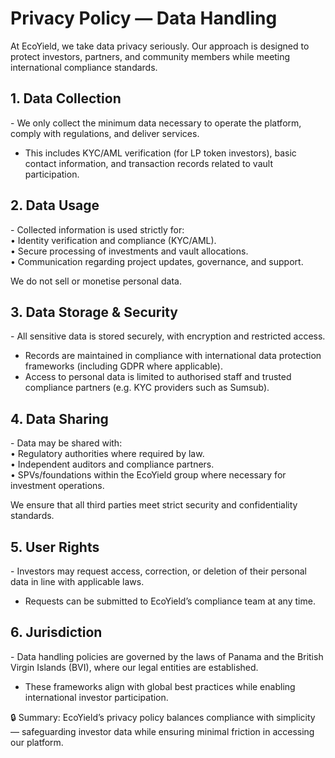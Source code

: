 # Privacy Policy — Data Handling

At EcoYield, we take data privacy seriously. Our approach is designed to
protect investors, partners, and community members while meeting
international compliance standards.

## 1. Data Collection

\- We only collect the minimum data necessary to operate the platform,
comply with regulations, and deliver services.  
- This includes KYC/AML verification (for LP token investors), basic
contact information, and transaction records related to vault
participation.

## 2. Data Usage

\- Collected information is used strictly for:  
• Identity verification and compliance (KYC/AML).  
• Secure processing of investments and vault allocations.  
• Communication regarding project updates, governance, and support.  
  
We do not sell or monetise personal data.

## 3. Data Storage & Security

\- All sensitive data is stored securely, with encryption and restricted
access.  
- Records are maintained in compliance with international data
protection frameworks (including GDPR where applicable).  
- Access to personal data is limited to authorised staff and trusted
compliance partners (e.g. KYC providers such as Sumsub).

## 4. Data Sharing

\- Data may be shared with:  
• Regulatory authorities where required by law.  
• Independent auditors and compliance partners.  
• SPVs/foundations within the EcoYield group where necessary for
investment operations.  
  
We ensure that all third parties meet strict security and
confidentiality standards.

## 5. User Rights

\- Investors may request access, correction, or deletion of their
personal data in line with applicable laws.  
- Requests can be submitted to EcoYield’s compliance team at any time.

## 6. Jurisdiction

\- Data handling policies are governed by the laws of Panama and the
British Virgin Islands (BVI), where our legal entities are
established.  
- These frameworks align with global best practices while enabling
international investor participation.

🔒 Summary: EcoYield’s privacy policy balances compliance with
simplicity — safeguarding investor data while ensuring minimal friction
in accessing our platform.
